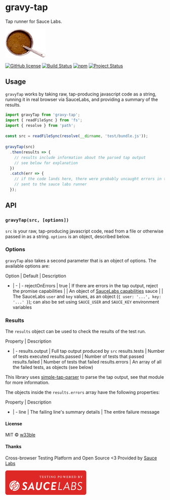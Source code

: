 # gravy-tap

Tap runner for Sauce Labs.

![](logo.png)

[![GitHub license](https://img.shields.io/badge/license-MIT-blue.svg)](https://raw.githubusercontent.com/w33ble/gravy-tap/master/LICENSE)
[![Build Status](https://img.shields.io/travis/w33ble/gravy-tap.svg?branch=master)](https://travis-ci.org/w33ble/gravy-tap)
[![npm](https://img.shields.io/npm/v/gravy-tap.svg)](https://www.npmjs.com/package/gravy-tap)
[![Project Status](https://img.shields.io/badge/status-experimental-orange.svg)](https://nodejs.org/api/documentation.html#documentation_stability_index)

## Usage

`gravyTap` works by taking raw, tap-producing javascript code as a string, running it in real browser via SauceLabs, and providing a summary of the results.

```js
import gravyTap from 'gravy-tap';
import { readFileSync } from 'fs';
import { resolve } from 'path';

const src = readFileSync(resolve(__dirname, 'test/bundle.js'));

gravyTap(src)
  .then(results => {
    // results include information about the parsed tap output
    // see below for explanation
  })
  .catch(err => {
    // if the code lands here, there were probably uncaught errors in the code
    // sent to the sauce labs runner
  });
```

## API

### `gravyTap(src, [options])`

`src` is your raw, tap-producing javascript code, read from a file or otherwise passed in as a string. `options` is an object, described below.

### Options

`gravyTap` also takes a second parameter that is an object of options. The available options are:

Option | Default | Description
- | - | -
rejectOnErrors | true | If there are errors in the tap output, reject the promise
capabilities | | An object of [SauceLabs capabilities](https://github.com/SeleniumHQ/selenium/wiki/DesiredCapabilities)
sauce | | The SauceLabs `user` and `key` values, as an object (`{ user: '...', key: '...' }`); can also be set using `SAUCE_USER` and `SAUCE_KEY` environment variables

### Results

The `results` object can be used to check the results of the test run.

Property | Description
- | -
results.output | Full tap output produced by `src`
results.tests | Number of tests executed
results.passed | Number of tests that passed
results.failed | Number of tests that failed
results.errors | An array of all the failed tests, as objects (see below)

This library uses [simple-tap-parser](https://www.npmjs.com/package/simple-tap-parser) to parse the tap output, see that module for more information.

The objects inside the `results.errors` array have the following properties:

Property | Description
- | -
line | The failing line's summary
details | The entire failure message

#### License

MIT © [w33ble](https://github.com/w33ble)

#### Thanks

Cross-browser Testing Platform and Open Source <3 Provided by [Sauce Labs](https://saucelabs.com)

[![Testing Provided by Sauce Labs](sauce.png)](https://saucelabs.com/)